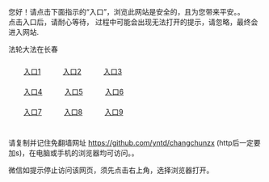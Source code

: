 您好！请点击下面指示的“入口”，浏览此网站是安全的，且为您带来平安。。 <br/>
点击入口后，请耐心等待， 过程中可能会出现无法打开的提示，请忽略，最终会进入网站. </br>

法轮大法在长春<br/>
<div style="padding:10px"><a style="margin:20px" target="_blank" href="https://d3n8lhtm7zjx96.cloudfront.net/2Qpsp?soavwcio" id="ccLink1" rel="nofollow">入口1</a> <a target="_blank" style="margin:20px" href="https://d1djttb6gaxfv7.cloudfront.net/2Qpsp?bfxbwz" id="ccLink2" rel="nofollow">入口2</a> <a style="margin:20px" target="_blank" href="https://dbm2uhr841vbb.cloudfront.net/2Qpsp?dcprath" id="ccLink3" rel="nofollow">入口3</a></div>

<div style="padding:10px" ><a style="margin:20px" target="_blank" href="https://d3n8lhtm7zjx96.cloudfront.net/2Qpsp?soavwcio" id="ccLink4" rel="nofollow">入口4</a> <a style="margin:20px" href="https://d1djttb6gaxfv7.cloudfront.net/2Qpsp?bfxbwz" target="_blank" id="ccLink5" rel="nofollow">入口5</a> <a style="margin:20px" href="https://dbm2uhr841vbb.cloudfront.net/2Qpsp?dcprath" target="_blank" id="ccLink6" rel="nofollow">入口6</a></div>

<div style="padding:10px"><a style="margin:20px" target="_blank" href="https://d3n8lhtm7zjx96.cloudfront.net/2Qpsp?soavwcio" id="ccLink7" rel="nofollow">入口7</a> <a style="margin:20px" href="https://d1djttb6gaxfv7.cloudfront.net/2Qpsp?bfxbwz" target="_blank" id="ccLink8" rel="nofollow">入口8</a> <a style="margin:20px" target="_blank" href="https://dbm2uhr841vbb.cloudfront.net/2Qpsp?dcprath" id="ccLink9" rel="nofollow">入口9</a></div>

<br/>



请复制并记住免翻墙网址 https://github.com/yntd/changchunzx (http后一定要加s)，在电脑或手机的浏览器均可访问。。<br/>

微信如提示停止访问该网页，须先点击右上角，选择浏览器打开。
